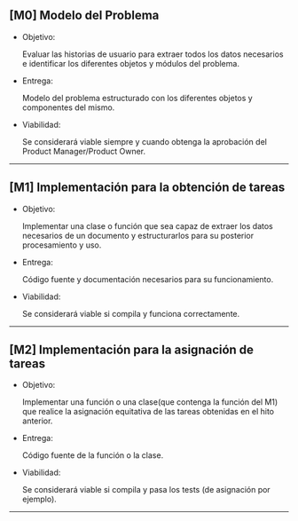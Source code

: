 ## [M0] Modelo del Problema

- Objetivo:

    Evaluar las historias de usuario para extraer todos los datos necesarios e identificar los diferentes objetos y módulos del problema.

- Entrega:

    Modelo del problema estructurado con los diferentes objetos y componentes del mismo.

- Viabilidad:

    Se considerará viable siempre y cuando obtenga la aprobación del Product Manager/Product Owner.

---

## [M1] Implementación para la obtención de tareas


  - Objetivo:
  
    Implementar una clase o función que sea capaz de extraer los datos necesarios de un documento y estructurarlos para su posterior procesamiento y uso.

 - Entrega: 
 
    Código fuente y documentación necesarios para su funcionamiento.

 - Viabilidad:
    
    Se considerará viable si compila y funciona correctamente.

 ---

 ## [M2] Implementación para la asignación de tareas

- Objetivo:

    Implementar una función o una clase(que contenga la función del M1) que realice la asignación equitativa de las tareas obtenidas en el hito anterior.

- Entrega:

    Código fuente de la función o la clase.

- Viabilidad:

    Se considerará viable si compila y pasa los tests (de asignación por ejemplo).

---


